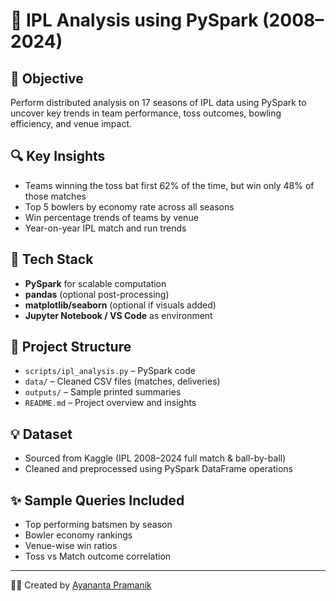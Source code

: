 # 🏏 IPL Analysis using PySpark (2008–2024)

## 📌 Objective
Perform distributed analysis on 17 seasons of IPL data using PySpark to uncover key trends in team performance, toss outcomes, bowling efficiency, and venue impact.

## 🔍 Key Insights
- Teams winning the toss bat first 62% of the time, but win only 48% of those matches
- Top 5 bowlers by economy rate across all seasons
- Win percentage trends of teams by venue
- Year-on-year IPL match and run trends

## 🧠 Tech Stack
- **PySpark** for scalable computation
- **pandas** (optional post-processing)
- **matplotlib/seaborn** (optional if visuals added)
- **Jupyter Notebook / VS Code** as environment

## 📁 Project Structure
- `scripts/ipl_analysis.py` – PySpark code
- `data/` – Cleaned CSV files (matches, deliveries)
- `outputs/` – Sample printed summaries
- `README.md` – Project overview and insights

## 💡 Dataset
- Sourced from Kaggle (IPL 2008–2024 full match & ball-by-ball)
- Cleaned and preprocessed using PySpark DataFrame operations

## ✨ Sample Queries Included
- Top performing batsmen by season
- Bowler economy rankings
- Venue-wise win ratios
- Toss vs Match outcome correlation

---

👨‍💻 Created by [Ayananta Pramanik](https://github.com/AyanantaPramanik)